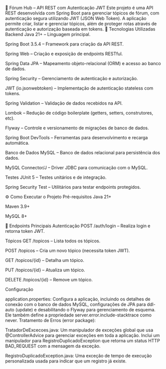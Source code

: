 📌 Fórum Hub – API REST com Autenticação JWT
Este projeto é uma API REST desenvolvida com Spring Boot para gerenciar tópicos de fórum, com autenticação segura utilizando JWT (JSON Web Token).
A aplicação permite criar, listar e gerenciar tópicos, além de proteger rotas através de autenticação e autorização baseada em tokens.
🚀 Tecnologias Utilizadas
Backend
Java 21+ – Linguagem principal.

Spring Boot 3.5.4 – Framework para criação da API REST.

Spring Web – Criação e exposição de endpoints RESTful.

Spring Data JPA – Mapeamento objeto-relacional (ORM) e acesso ao banco de dados.

Spring Security – Gerenciamento de autenticação e autorização.

JWT (io.jsonwebtoken) – Implementação de autenticação stateless com tokens.

Spring Validation – Validação de dados recebidos na API.

Lombok – Redução de código boilerplate (getters, setters, construtores, etc).

Flyway – Controle e versionamento de migrações de banco de dados.

Spring Boot DevTools – Ferramentas para desenvolvimento e recarga automática.

Banco de Dados
MySQL – Banco de dados relacional para persistência dos dados.

MySQL Connector/J – Driver JDBC para comunicação com o MySQL.

Testes
JUnit 5 – Testes unitários e de integração.

Spring Security Test – Utilitários para testar endpoints protegidos.

⚙️ Como Executar o Projeto
Pré-requisitos
Java 21+

Maven 3.9+

MySQL 8+

📌 Endpoints Principais
Autenticação
POST /auth/login – Realiza login e retorna token JWT.

Tópicos
GET /topicos – Lista todos os tópicos.

POST /topicos – Cria um novo tópico (necessita token JWT).

GET /topicos/{id} – Detalha um tópico.

PUT /topicos/{id} – Atualiza um tópico.

DELETE /topicos/{id} – Remove um tópico.

Configuração

application.properties: Configura a aplicação, incluindo os detalhes de conexão com o banco de dados MySQL, configurações de JPA para ddl-auto (update) e desabilitando o Flyway para gerenciamento de esquema. Ele também define a propriedade server.error.include-stacktrace como never.
Tratamento de Erros (error package):

TratadorDeExcecoes.java: Um manipulador de exceções global que usa @ControllerAdvice para gerenciar exceções em toda a aplicação. Inclui um manipulador para RegistroDuplicadoException que retorna um status HTTP BAD_REQUEST com a mensagem da exceção.

RegistroDuplicadoException.java: Uma exceção de tempo de execução personalizada usada para indicar que um registro já existe. 
